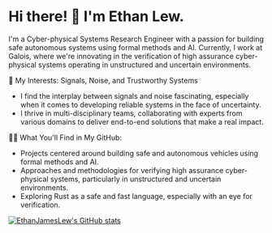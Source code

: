 # Hi there! 👋 I'm Ethan Lew.

I'm a Cyber-physical Systems Research Engineer with a passion for building safe autonomous systems using formal methods and AI. Currently, I work at Galois, where we're innovating in the verification of high assurance cyber-physical systems operating in unstructured and uncertain environments.

🔬 My Interests: Signals, Noise, and Trustworthy Systems

* I find the interplay between signals and noise fascinating, especially when it comes to developing reliable systems in the face of uncertainty.
* I thrive in multi-disciplinary teams, collaborating with experts from various domains to deliver end-to-end solutions that make a real impact.


👨‍💻 What You'll Find in My GitHub:

* Projects centered around building safe and autonomous vehicles using formal methods and AI.
* Approaches and methodologies for verifying high assurance cyber-physical systems, particularly in unstructured and uncertain environments.
* Exploring Rust as a safe and fast language, especially with an eye for verification.

[![EthanJamesLew's GitHub stats](https://github-readme-stats-academic.vercel.app/api/academic?username=EthanJamesLew&hide_rank=true)](https://github.com/EthanJamesLew/github-readme-stats-academic)
